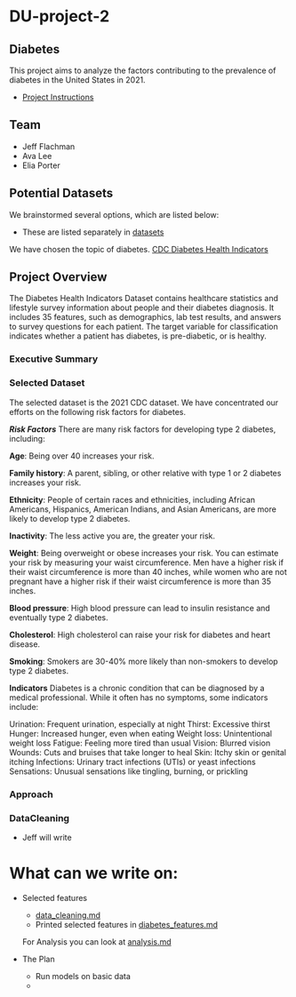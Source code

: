 # DU-project-2
## Diabetes

This project aims to analyze the factors contributing to the prevalence of diabetes in the United States in 2021.

- [Project Instructions](project-2-overview.md)

## Team
 
 - Jeff Flachman
 - Ava Lee
 - Elia Porter


 ## Potential Datasets

We brainstormed several options, which are listed below:

- These are listed separately in [datasets](data_sets.md)
  
We have chosen the topic of diabetes.
[CDC Diabetes Health Indicators](https://archive.ics.uci.edu/dataset/891/cdc+diabetes+health+indicators)


## Project Overview

The Diabetes Health Indicators Dataset contains healthcare statistics and lifestyle survey information about people and their diabetes diagnosis. It includes 35 features, such as demographics, lab test results, and answers to survey questions for each patient. The target variable for classification indicates whether a patient has diabetes, is pre-diabetic, or is healthy.
### Executive Summary


### Selected Dataset

The selected dataset is the 2021 CDC dataset.
We have concentrated our efforts on the following risk factors for diabetes.

***Risk Factors***
 There are many risk factors for developing type 2 diabetes, including:

****Age****: Being over 40 increases your risk.

****Family history****: A parent, sibling, or other relative with type 1 or 2 diabetes increases your risk.

****Ethnicity****: People of certain races and ethnicities, including African Americans, Hispanics, American Indians, and Asian Americans, are more likely to develop type 2 diabetes.

****Inactivity****: The less active you are, the greater your risk.

****Weight****: Being overweight or obese increases your risk. You can estimate your risk by measuring your waist circumference. Men have a higher risk if their waist circumference is more than 40 inches, while women who are not pregnant have a higher risk if their waist circumference is more than 35 inches.

****Blood pressure****: High blood pressure can lead to insulin resistance and eventually type 2 diabetes.

****Cholesterol****: High cholesterol can raise your risk for diabetes and heart disease.

****Smoking****: Smokers are 30-40% more likely than non-smokers to develop type 2 diabetes.

**Indicators**
Diabetes is a chronic condition that can be diagnosed by a medical professional. While it often has no symptoms, some indicators include:

Urination: Frequent urination, especially at night
Thirst: Excessive thirst
Hunger: Increased hunger, even when eating
Weight loss: Unintentional weight loss
Fatigue: Feeling more tired than usual
Vision: Blurred vision
Wounds: Cuts and bruises that take longer to heal
Skin: Itchy skin or genital itching
Infections: Urinary tract infections (UTIs) or yeast infections
Sensations: Unusual sensations like tingling, burning, or prickling
### Approach

### DataCleaning 

- Jeff will write



# What can we write on:

- Selected features
    - [data_cleaning.md](data_cleaning.md)
    - Printed selected features in [diabetes_features.md](diabetes_features.md)

    For Analysis you can look at [analysis.md](analysis.md)



- The Plan
    - Run models on basic data
    - 
